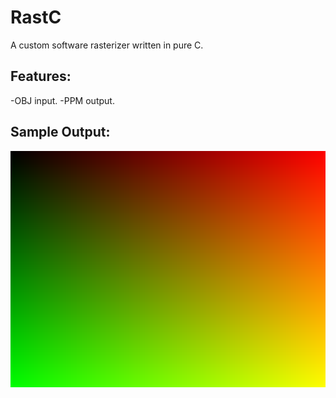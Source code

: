 # RastC
A custom software rasterizer written in pure C.

## Features:
-OBJ input.
-PPM output.

## Sample Output:
![A gradient output from RastC.](out.png "Render")
